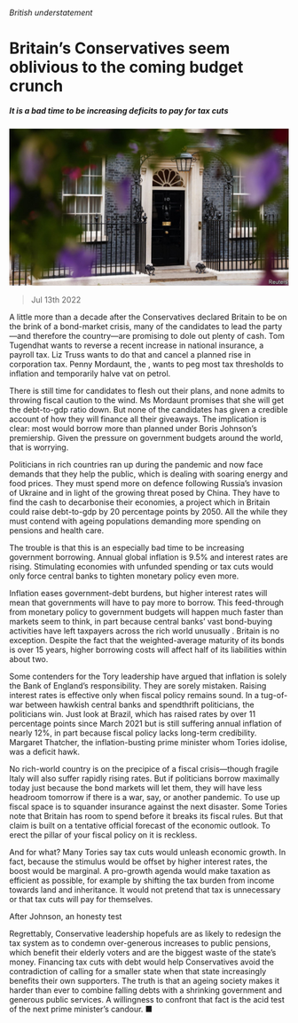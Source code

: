 ###### British understatement

# Britain’s Conservatives seem oblivious to the coming budget crunch 

##### It is a bad time to be increasing deficits to pay for tax cuts 

![image](images/20220716_LDP502.jpg) 

> Jul 13th 2022 

A little more than a decade after the Conservatives declared Britain to be on the brink of a bond-market crisis, many of the candidates to lead the party—and therefore the country—are promising to dole out plenty of cash. Tom Tugendhat wants to reverse a recent increase in national insurance, a payroll tax. Liz Truss wants to do that and cancel a planned rise in corporation tax. Penny Mordaunt, the , wants to peg most tax thresholds to inflation and temporarily halve vat on petrol.

There is still time for candidates to flesh out their plans, and none admits to throwing fiscal caution to the wind. Ms Mordaunt promises that she will get the debt-to-gdp ratio down. But none of the candidates has given a credible account of how they will finance all their giveaways. The implication is clear: most would borrow more than planned under Boris Johnson’s premiership. Given the pressure on government budgets around the world, that is worrying.

Politicians in rich countries ran up  during the pandemic and now face demands that they help the public, which is dealing with soaring energy and food prices. They must spend more on defence following Russia’s invasion of Ukraine and in light of the growing threat posed by China. They have to find the cash to decarbonise their economies, a project which in Britain could raise debt-to-gdp by 20 percentage points by 2050. All the while they must contend with ageing populations demanding more spending on pensions and health care.

The trouble is that this is an especially bad time to be increasing government borrowing. Annual global inflation is 9.5% and interest rates are rising. Stimulating economies with unfunded spending or tax cuts would only force central banks to tighten monetary policy even more.

Inflation eases government-debt burdens, but higher interest rates will mean that governments will have to pay more to borrow. This feed-through from monetary policy to government budgets will happen much faster than markets seem to think, in part because central banks’ vast bond-buying activities have left taxpayers across the rich world unusually . Britain is no exception. Despite the fact that the weighted-average maturity of its bonds is over 15 years, higher borrowing costs will affect half of its liabilities within about two. 

Some contenders for the Tory leadership have argued that inflation is solely the Bank of England’s responsibility. They are sorely mistaken. Raising interest rates is effective only when fiscal policy remains sound. In a tug-of-war between hawkish central banks and spendthrift politicians, the politicians win. Just look at Brazil, which has raised rates by over 11 percentage points since March 2021 but is still suffering annual inflation of nearly 12%, in part because fiscal policy lacks long-term credibility. Margaret Thatcher, the inflation-busting prime minister whom Tories idolise, was a deficit hawk.

No rich-world country is on the precipice of a fiscal crisis—though fragile Italy will also suffer rapidly rising rates. But if politicians borrow maximally today just because the bond markets will let them, they will have less headroom tomorrow if there is a war, say, or another pandemic. To use up fiscal space is to squander insurance against the next disaster. Some Tories note that Britain has room to spend before it breaks its fiscal rules. But that claim is built on a tentative official forecast of the economic outlook. To erect the pillar of your fiscal policy on it is reckless. 

And for what? Many Tories say tax cuts would unleash economic growth. In fact, because the stimulus would be offset by higher interest rates, the boost would be marginal. A pro-growth agenda would make taxation as efficient as possible, for example by shifting the tax burden from income towards land and inheritance. It would not pretend that tax is unnecessary or that tax cuts will pay for themselves.

After Johnson, an honesty test

Regrettably, Conservative leadership hopefuls are as likely to redesign the tax system as to condemn over-generous increases to public pensions, which benefit their elderly voters and are the biggest waste of the state’s money. Financing tax cuts with debt would help Conservatives avoid the contradiction of calling for a smaller state when that state increasingly benefits their own supporters. The truth is that an ageing society makes it harder than ever to combine falling debts with a shrinking government and generous public services. A willingness to confront that fact is the acid test of the next prime minister’s candour. ■

